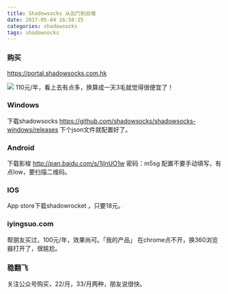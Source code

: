 ```yaml
---
title: Shadowsocks 从出门到出墙
date: 2017-05-04 16:58:15
categories: shadowsocks
tags: shadowsocks
---
```

### 购买
https://portal.shadowsocks.com.hk

![](http://upload-images.jianshu.io/upload_images/49483-9694c33ce1141d1f.png?imageMogr2/auto-orient/strip%7CimageView2/2/w/1240)
110元/年，看上去有点多，换算成一天3毛就觉得很便宜了！

### Windows
下载shadowsocks 
https://github.com/shadowsocks/shadowsocks-windows/releases
下个json文件就配置好了。

### Android
下载影梭 http://pan.baidu.com/s/1jInUO1w  密码：m5sg
配置不要手动填写，有点low，要扫描二维码。

### IOS
App store下载shadowrocket ，只要18元。

### iyingsuo.com
帮朋友买过，100元/年，效果尚可。「我的产品」 在chrome点不开，换360浏览器打开了，很尴尬。

### 稳翻飞
关注公众号购买，22/月，33/月两种，朋友说很快。